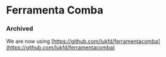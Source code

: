 # Ferramenta Comba

### Archived

We are now using [https://github.com/lukfd/ferramentacomba](https://github.com/lukfd/ferramentacomba)
